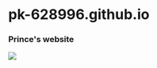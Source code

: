 # pk-628996.github.io
<h3>  Prince's website  </h3>
<img src="https://te.legra.ph/file/c5ffe53d0a2eaeb9f0bc2.jpg" />

